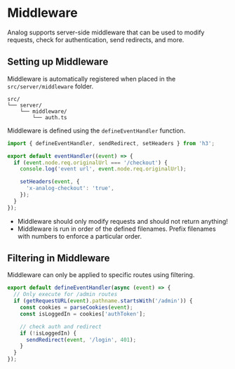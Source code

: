# Middleware

Analog supports server-side middleware that can be used to modify requests, check for authentication, send redirects, and more.

## Setting up Middleware

Middleware is automatically registered when placed in the `src/server/middleware` folder.

```treeview
src/
└── server/
    └── middleware/
        └── auth.ts
```

Middleware is defined using the `defineEventHandler` function.

```ts
import { defineEventHandler, sendRedirect, setHeaders } from 'h3';

export default eventHandler((event) => {
  if (event.node.req.originalUrl === '/checkout') {
    console.log('event url', event.node.req.originalUrl);

    setHeaders(event, {
      'x-analog-checkout': 'true',
    });
  }
});
```

- Middleware should only modify requests and should not return anything!
- Middleware is run in order of the defined filenames. Prefix filenames with numbers to enforce a particular order.

## Filtering in Middleware

Middleware can only be applied to specific routes using filtering.

```ts
export default defineEventHandler(async (event) => {
  // Only execute for /admin routes
  if (getRequestURL(event).pathname.startsWith('/admin')) {
    const cookies = parseCookies(event);
    const isLoggedIn = cookies['authToken'];

    // check auth and redirect
    if (!isLoggedIn) {
      sendRedirect(event, '/login', 401);
    }
  }
});
```
